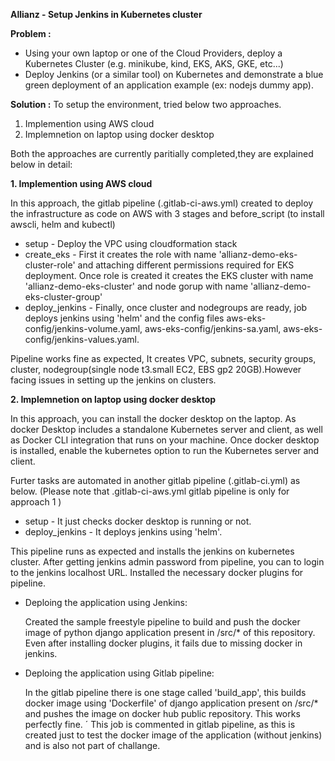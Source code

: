 **Allianz - Setup Jenkins in Kubernetes cluster**

**Problem :**
- Using your own laptop or one of the Cloud Providers, deploy a Kubernetes Cluster (e.g. minikube, kind, EKS, AKS, GKE, etc...)               
- Deploy Jenkins (or a similar tool) on Kubernetes and demonstrate a blue green deployment of an application example (ex: nodejs dummy app).   

**Solution :**
To setup the environment, tried below two approaches. 
1. Implemention using AWS cloud
2. Implemnetion on laptop using docker desktop

Both the approaches are currently paritially completed,they are explained below in detail:

**1. Implemention using AWS cloud**

In this approach, the gitlab pipeline (.gitlab-ci-aws.yml) created to deploy the infrastructure as code on AWS with 3 stages and before_script (to install awscli, helm and kubectl)

-   setup - Deploy the VPC using cloudformation stack 
-   create_eks - First it creates the role with name 'allianz-demo-eks-cluster-role' and attaching different permissions required for EKS deployment. Once role is created it creates the EKS cluster with name 'allianz-demo-eks-cluster' and node gorup with name 'allianz-demo-eks-cluster-group'
-   deploy_jenkins - Finally, once cluster and nodegroups are ready, job deploys jenkins using 'helm' and
     the config files aws-eks-config/jenkins-volume.yaml, aws-eks-config/jenkins-sa.yaml, aws-eks-config/jenkins-values.yaml.

Pipeline works fine as expected, It creates VPC, subnets, security groups, cluster, nodegroup(single node t3.small EC2, EBS gp2 20GB).However facing issues in setting up the jenkins on clusters.

**2. Implemnetion on laptop using docker desktop**

In this approach, you can install the docker desktop on the laptop. As docker Desktop includes a standalone Kubernetes server and client, as well as Docker CLI integration that runs on your machine. 
Once docker desktop is installed, enable the kubernetes option to run the Kubernetes server and client.

Furter tasks are automated in another gitlab pipeline (.gitlab-ci.yml) as below. (Please note that .gitlab-ci-aws.yml gitlab pipeline is only for approach 1 )
- setup - It just checks docker desktop is running or not. 
- deploy_jenkins - It deploys jenkins using 'helm'.

This pipeline runs as expected and installs the jenkins on kubernetes cluster. 
After getting jenkins admin password from pipeline, you can to login to the jenkins localhost URL. Installed the necessary docker plugins for pipeline.

- Deploing the application using Jenkins:

  Created the sample freestyle pipeline to build and push the docker image of python django application present in /src/* of this repository. Even after installing docker plugins, it fails due to missing docker in jenkins.

- Deploing the application using Gitlab pipeline:
  
  In the gitlab pipeline there is one stage called 'build_app', this builds docker image using 'Dockerfile' of django application   present on /src/* and pushes the image on docker hub public repository. This works perfectly fine. ´
This job is commented in gitlab pipeline, as this is created just to test the docker image of the application (without jenkins) and is also not part of challange.
